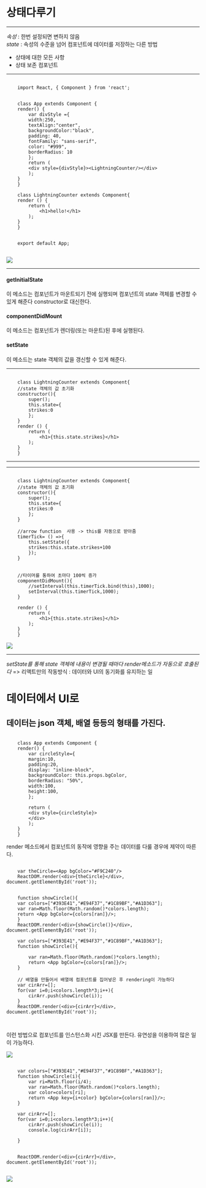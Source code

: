 # 상태다루기
------
*속성* : 한번 설정되면 변하지 않음<br/>
*state* : 속성의 수준을 넘어 컴포넌트에 데이터를 저장하는 다른 방법

* 상태에 대한 모든 사항
* 상태 보존 컴포넌트

-------

<pre><code>
    import React, { Component } from 'react';


    class App extends Component {
    render() {
        var divStyle ={
        width:250,
        textAlign:"center",
        backgroundColor:"black",
        padding: 40,
        fontFamily: "sans-serif",
        color: "#999",
        borderRadius: 10
        };
        return (
        &lt;div style={divStyle}&gt;&lt;LightningCounter/&gt;&lt;/div&gt;
        );
    }
    }

    class LightningCounter extends Component{
    render () {
        return (
            &lt;h1&gt;hello!&lt;/h1&gt;
        );
    }
    }


    export default App;

</pre></code>
        
<img src='./img/8-1.PNG'>

-------
#### getInitialState
이 메소드는 컴포넌트가 마운트되기 전에 실행되며 컴포넌트의 state 객체를 변경할 수 있게 해준다
constructor로 대신한다.

#### componentDidMount
이 메소드는 컴포넌트가 렌더링(또는 마운트)된 후에 실행된다.

#### setState
이 메소드는 state 객체의 값을 갱신할 수 있게 해준다.


-----
<pre><code>
    class LightningCounter extends Component{
    //state 객체의 값 초기화
    constructor(){
        super();
        this.state={
        strikes:0
        };
    }
    render () {
        return (
            &lt;h1&gt;{this.state.strikes}&lt;/h1&gt;
        );
    }
    }
</pre></code>
------


------
<pre><code>
    class LightningCounter extends Component{
    //state 객체의 값 초기화
    constructor(){
        super();
        this.state={
        strikes:0
        };
    }
    
    //arrow function  사용 -> this를 자동으로 받아줌
    timerTick= () =>{
        this.setState({
        strikes:this.state.strikes+100
        });
    }


    //타이머를 통하여 초마다 100씩 증가
    componentDidMount(){
        //setInterval(this.timerTick.bind(this),1000);
        setInterval(this.timerTick,1000);
    }

    render () {
        return (
            &lt;h1&gt;{this.state.strikes}&lt;/h1&gt;
        );
    }
    }
</pre></code>



<img src='./img/8-2.PNG'>

-------

_setState를 통해 state 객체에 내용이 변경될 때마다 render메소드가 자동으로 호출된다_
=> 리액트만의 작동방식 : 데이터와 UI의 동기화를 유지하는 일

# 데이터에서 UI로

데이터는 json 객체, 배열 등등의 형태를 가진다.
---------
<pre><code>
    class App extends Component {
    render() {
        var circleStyle={
        margin:10,
        padding:20,
        display: "inline-block",
        backgroundColor: this.props.bgColor,
        borderRadius: "50%",
        width:100,
        height:100,
        };
        
        return (
        &lt;div style={circleStyle}&gt;
        &lt;/div&gt;
        );
    }
    }
</pre></code>

render 메소드에서 컴포넌트의 동작에 영향을 주는 데이터를 다룰 경우에 제약이 따른다.
<pre><code>
    var theCircle=&lt;App bgColor="#F9C240"/&gt;
    ReactDOM.render(&lt;div&gt;{theCircle}&lt;/div&gt;, document.getElementById('root'));


    function showCircle(){
    var colors=["#393E41","#E94F37","#1C89BF","#A1D363"];
    var ran=Math.floor(Math.random()*colors.length);
    return &lt;App bgColor={colors[ran]}/&gt;;
    }
    ReactDOM.render(&lt;div&gt;{showCircle()}&lt;/div&gt;, document.getElementById('root'));

    var colors=["#393E41","#E94F37","#1C89BF","#A1D363"];
    function showCircle(){
        
        var ran=Math.floor(Math.random()*colors.length);
        return &lt;App bgColor={colors[ran]}/&gt;;
    }

    // 배열을 만들어서 배열에 컴포넌트를 집어넣은 후 rendering이 가능하다
    var cirArr=[];
    for(var i=0;i&lt;colors.length*3;i++){
        cirArr.push(showCircle(i));
    }
    ReactDOM.render(&lt;div&gt;{cirArr}&lt;/div&gt;, document.getElementById('root'));


</pre></code>
이런 방법으로 컴포넌트를 인스턴스화 시킨 JSX를 만든다. 유연성을 이용하여 많은 일이 가능하다.


<img src='./img/9-1.PNG' >


<pre><code>
    var colors=["#393E41","#E94F37","#1C89BF","#A1D363"];
    function showCircle(i){
        var ri=Math.floor(i/4);
        var ran=Math.floor(Math.random()*colors.length);
        var color=colors[ri];
        return &lt;App key={i+color} bgColor={colors[ran]}/&gt;;
    }

    var cirArr=[];
    for(var i=0;i&lt;colors.length*3;i++){
        cirArr.push(showCircle(i));
        console.log(cirArr[i]);
        
    } 
    

    ReactDOM.render(&lt;div&gt;{cirArr}&lt;/div&gt;, document.getElementById('root'));

</pre></code>

<img src='./img/9-2.PNG'>
